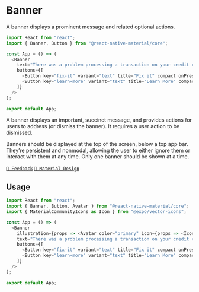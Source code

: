 # Banner

A banner displays a prominent message and related optional actions.

```js with-preview
import React from "react";
import { Banner, Button } from "@react-native-material/core";

const App = () => (
  <Banner
    text="There was a problem processing a transaction on your credit card."
    buttons={[
      <Button key="fix-it" variant="text" title="Fix it" compact onPress={() => undefined} />,
      <Button key="learn-more" variant="text" title="Learn More" compact onPress={() => undefined} />,
    ]}
  />
);

export default App;
```

A banner displays an important, succinct message, and provides actions for users to address (or dismiss the banner).
It requires a user action to be dismissed.

Banners should be displayed at the top of the screen, below a top app bar. They’re persistent and nonmodal, allowing
the user to either ignore them or interact with them at any time. Only one banner should be shown at a time.

[`💬 Feedback`](https://github.com/yamankatby/react-native-material/labels/component%3A%20Banner)
[`🎨 Material Design`](https://material.io/components/banners)

## Usage

```js with-preview
import React from "react";
import { Banner, Button, Avatar } from "@react-native-material/core";
import { MaterialCommunityIcons as Icon } from "@expo/vector-icons";

const App = () => (
  <Banner
    illustration={props => <Avatar color="primary" icon={props => <Icon name="wifi-off" {...props} />} {...props} />}
    text="There was a problem processing a transaction on your credit card."
    buttons={[
      <Button key="fix-it" variant="text" title="Fix it" compact onPress={() => undefined} />,
      <Button key="learn-more" variant="text" title="Learn More" compact onPress={() => undefined} />,
    ]}
  />
);

export default App;
```
